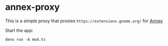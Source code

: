 # annex-proxy

This is a simple proxy that proxies `https://extensions.gnome.org/` for [Annex](https://github.com/vixalien/annex)

Start the app:

```
deno run -A mod.ts
```

